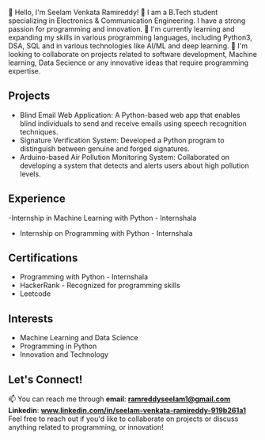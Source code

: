 👋  Hello, I'm Seelam Venkata Ramireddy! 
👀 I am a B.Tech student specializing in Electronics & Communication Engineering.  I have a strong passion for programming and innovation.
🌱 I'm currently learning and expanding my skills in various programming languages, including Python3, DSA, SQL and in various technologies like AI/ML and deep learning.
💞️ I'm looking to collaborate on projects related to software development, Machine learning, Data Secience or any innovative ideas that require programming expertise.
## Projects

- Blind Email Web Application: A Python-based web app that enables blind individuals to send and receive emails using speech recognition techniques.
- Signature Verification System: Developed a Python program to distinguish between genuine and forged signatures.
- Arduino-based Air Pollution Monitoring System: Collaborated on developing a system that detects and alerts users about high pollution levels.

## Experience
-Internship in Machine Learning with Python - Internshala
- Internship on Programming with Python - Internshala

## Certifications

- Programming with Python - Internshala
- HackerRank - Recognized for programming skills
- Leetcode

## Interests
- Machine Learning and Data Science
- Programming in Python
- Innovation and Technology

## Let's Connect!

📫 You can reach me through 
**email**:   **ramreddyseelam1@gmail.com**
**Linkedin**: **www.linkedin.com/in/seelam-venkata-ramireddy-919b261a1**
Feel free to reach out if you'd like to collaborate on projects or discuss anything related to programming, or innovation!


